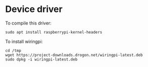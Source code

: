 # Device driver

To compile this driver:
```
sudo apt install raspberrypi-kernel-headers
```

To install wiringpi:
```
cd /tmp
wget https://project-downloads.drogon.net/wiringpi-latest.deb
sudo dpkg -i wiringpi-latest.deb
```